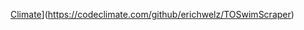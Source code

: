 [Climate](https://codeclimate.com/github/erichwelz/TOSwimScraper/badges/gpa.svg)](https://codeclimate.com/github/erichwelz/TOSwimScraper)
